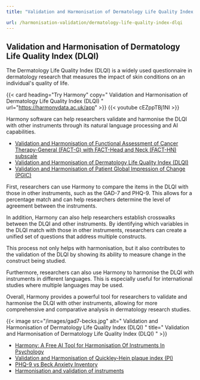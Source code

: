 ```yaml
---
title: "Validation and Harmonisation of Dermatology Life Quality Index (DLQI)"

url: /harmonisation-validation/dermatology-life-quality-index-dlqi
---
```


## Validation and Harmonisation of Dermatology Life Quality Index (DLQI)

The Dermatology Life Quality Index (DLQI) is a widely used questionnaire in dermatology research that measures the impact of skin conditions on an individual's quality of life.

{{< card heading="Try Harmony" copy=" Validation and Harmonisation of Dermatology Life Quality Index (DLQI) " url="https://harmonydata.ac.uk/app" >}}
{{< youtube cEZppTBj1NI >}}

Harmony software can help researchers validate and harmonise the DLQI with other instruments through its natural language processing and AI capabilities.

* [Validation and Harmonisation of Functional Assessment of Cancer Therapy-General (FACT-G) with FACT-Head and Neck (FACT-HN) subscale](/harmonisation-validation/functional-assessment-of-cancer-therapy-general-fact-g-with-fact-head-and-neck-fact-hn-subscale)
* [Validation and Harmonisation of Dermatology Life Quality Index (DLQI)](/harmonisation-validation/dermatology-life-quality-index-dlqi)
* [Validation and Harmonisation of Patient Global Impression of Change (PGIC)](/harmonisation-validation/patient-global-impression-of-change-pgic)

First, researchers can use Harmony to compare the items in the DLQI with those in other instruments, such as the GAD-7 and PHQ-9. This allows for a percentage match and can help researchers determine the level of agreement between the instruments.

In addition, Harmony can also help researchers establish crosswalks between the DLQI and other instruments. By identifying which variables in the DLQI match with those in other instruments, researchers can create a unified set of questions that address multiple constructs.

This process not only helps with harmonisation, but it also contributes to the validation of the DLQI by showing its ability to measure change in the construct being studied.

Furthermore, researchers can also use Harmony to harmonise the DLQI with instruments in different languages. This is especially useful for international studies where multiple languages may be used.

Overall, Harmony provides a powerful tool for researchers to validate and harmonise the DLQI with other instruments, allowing for more comprehensive and comparative analysis in dermatology research studies.


{{< image src="/images/gad7-becks.jpg" alt=" Validation and Harmonisation of Dermatology Life Quality Index (DLQI) " title=" Validation and Harmonisation of Dermatology Life Quality Index (DLQI) " >}}









* [Harmony: A Free AI Tool for Harmonisation Of Instruments In Psychology](/item-harmonisation/harmony-a-free-ai-tool-for-harmonisation-of-instruments-in-psychology)
* [Validation and Harmonisation of Quickley-Hein plaque index (PI)](/harmonisation-validation/quickley-hein-plaque-index-pi)
* [PHQ-9 vs Beck Anxiety Inventory](/compare-harmonise-instruments/phq-9-vs-beck-anxiety-inventory/)
* [Harmonisation and validation of instruments](/harmonisation-validation/)
